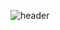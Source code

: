 ![header](https://capsule-render.vercel.app/api?type=waving&height=300&color=6666FF&text=Back-End&textBg=false&fontColor=FFFFFF&fontAlign=50&animation=fadeIn)
